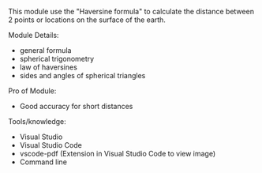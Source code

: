 This module use the "Haversine formula" to calculate the distance between 2 points or locations on the 
surface of the earth.

Module Details:
- general formula
- spherical trigonometry
- law of haversines
- sides and angles of spherical triangles

Pro of Module:
- Good accuracy for short distances

Tools/knowledge:
- Visual Studio 
- Visual Studio Code
- vscode-pdf (Extension in Visual Studio Code to view image)
- Command line
